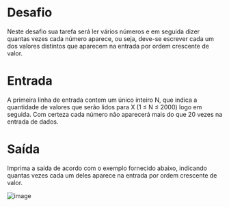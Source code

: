 
# Desafio

Neste desafio sua tarefa será ler vários números e em seguida dizer quantas vezes cada número aparece, ou seja, deve-se escrever cada um dos valores distintos que aparecem na entrada por ordem crescente de valor.

# Entrada

A primeira linha de entrada contem um único inteiro N, que indica a quantidade de valores que serão lidos para X (1 ≤ N ≤ 2000) logo em seguida. Com certeza cada número não aparecerá mais do que 20 vezes na entrada de dados.

# Saída

Imprima a saída de acordo com o exemplo fornecido abaixo, indicando quantas vezes cada um deles aparece na entrada por ordem crescente de valor.

![image](https://user-images.githubusercontent.com/76081229/177155577-5b4377ad-6106-4875-adf3-47444c386844.png)
